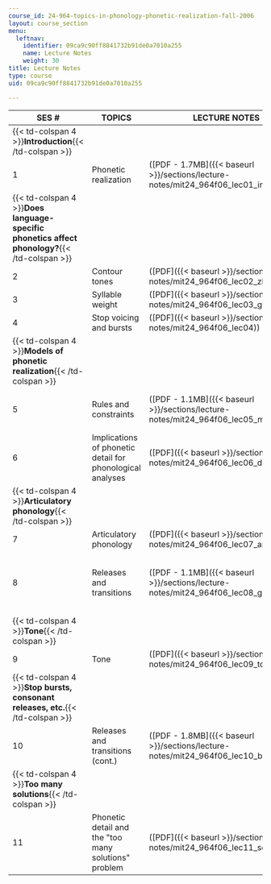 ```yaml
---
course_id: 24-964-topics-in-phonology-phonetic-realization-fall-2006
layout: course_section
menu:
  leftnav:
    identifier: 09ca9c90ff8841732b91de0a7010a255
    name: Lecture Notes
    weight: 30
title: Lecture Notes
type: course
uid: 09ca9c90ff8841732b91de0a7010a255

---
```


| SES # | TOPICS | LECTURE NOTES | SUPPORTING FILES |
| --- | --- | --- | --- |
| {{< td-colspan 4 >}}**Introduction**{{< /td-colspan >}} ||||
| 1 | Phonetic realization | ([PDF - 1.7MB]({{< baseurl >}}/sections/lecture-notes/mit24_964f06_lec01_intro)) | Audio samples ([ZIP](/ans7870/24/24.964/f06/audio/lec01_audio.zip)) (The ZIP file contains: 5 .wav files.) |
| {{< td-colspan 4 >}}**Does language-specific phonetics affect phonology?**{{< /td-colspan >}} ||||
| 2 | Contour tones | ([PDF]({{< baseurl >}}/sections/lecture-notes/mit24_964f06_lec02_zhang)) | &nbsp; |
| 3 | Syllable weight | ([PDF]({{< baseurl >}}/sections/lecture-notes/mit24_964f06_lec03_gordon)) | &nbsp; |
| 4 | Stop voicing and bursts | ([PDF]({{< baseurl >}}/sections/lecture-notes/mit24_964f06_lec04)) | &nbsp; |
| {{< td-colspan 4 >}}**Models of phonetic realization**{{< /td-colspan >}} ||||
| 5 | Rules and constraints | ([PDF - 1.1MB]({{< baseurl >}}/sections/lecture-notes/mit24_964f06_lec05_models)) |  {{< br >}}{{< br >}} Audio samples ([ZIP](/ans7870/24/24.964/f06/audio/lec05_audio.zip)) (The ZIP file contains: 2 .wav files.) {{< br >}}{{< br >}} File 5\_anna.wav courtesy of the Ohio State University Research Foundation and the OSU ToBI Research Group, used with permission. {{< br >}}{{< br >}}  |
| 6 | Implications of phonetic detail for phonological analyses | ([PDF]({{< baseurl >}}/sections/lecture-notes/mit24_964f06_lec06_detail)) | &nbsp; |
| {{< td-colspan 4 >}}**Articulatory phonology**{{< /td-colspan >}} ||||
| 7 | Articulatory phonology | ([PDF]({{< baseurl >}}/sections/lecture-notes/mit24_964f06_lec07_artic_phon)) | &nbsp; |
| 8 | Releases and transitions | ([PDF - 1.1MB]({{< baseurl >}}/sections/lecture-notes/mit24_964f06_lec08_gafos)) |  {{< br >}}{{< br >}} Audio samples ([ZIP](/ans7870/24/24.964/f06/audio/lec08_audio.zip)) (The ZIP file contains: 2 .wav files.) {{< br >}}{{< br >}} Courtesy of the [UCLA Phoenetics Lab](http://archive.phonetics.ucla.edu/), Peter Ladefoged, PI. Source data: [http://archive.phonetics.ucla.edu/Language/FLA/fla\_record\_details.html](http://archive.phonetics.ucla.edu/Language/FLA/fla_record_details.html). {{< br >}}{{< br >}}  |
| {{< td-colspan 4 >}}**Tone**{{< /td-colspan >}} ||||
| 9 | Tone | ([PDF]({{< baseurl >}}/sections/lecture-notes/mit24_964f06_lec09_tone)) | &nbsp; |
| {{< td-colspan 4 >}}**Stop bursts, consonant releases, etc.**{{< /td-colspan >}} ||||
| 10 | Releases and transitions (cont.) | ([PDF - 1.8MB]({{< baseurl >}}/sections/lecture-notes/mit24_964f06_lec10_bursts)) | Audio samples ([ZIP](/ans7870/24/24.964/f06/audio/lec10_audio.zip)) (The ZIP file contains: 11 .wav files) |
| {{< td-colspan 4 >}}**Too many solutions**{{< /td-colspan >}} ||||
| 11 | Phonetic detail and the "too many solutions" problem | ([PDF]({{< baseurl >}}/sections/lecture-notes/mit24_964f06_lec11_solutions)) |